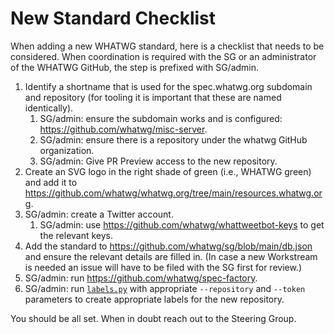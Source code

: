 # New Standard Checklist

When adding a new WHATWG standard, here is a checklist that needs to be considered. When coordination is required with the SG or an administrator of the WHATWG GitHub, the step is prefixed with SG/admin.

1. Identify a shortname that is used for the spec.whatwg.org subdomain and repository (for tooling it is important that these are named identically).
   1. SG/admin: ensure the subdomain works and is configured: https://github.com/whatwg/misc-server.
   1. SG/admin: ensure there is a repository under the whatwg GitHub organization.
   1. SG/admin: Give PR Preview access to the new repository.
1. Create an SVG logo in the right shade of green (i.e., WHATWG green) and add it to https://github.com/whatwg/whatwg.org/tree/main/resources.whatwg.org.
1. SG/admin: create a Twitter account.
   1. SG/admin: use https://github.com/whatwg/whattweetbot-keys to get the relevant keys.
1. Add the standard to https://github.com/whatwg/sg/blob/main/db.json and ensure the relevant details are filled in. (In case a new Workstream is needed an issue will have to be filed with the SG first for review.)
1. SG/admin: run https://github.com/whatwg/spec-factory.
1. SG/admin: run [`labels.py`](./labels.py) with appropriate `--repository` and `--token` parameters to create appropriate labels for the new repository.

You should be all set. When in doubt reach out to the Steering Group.

